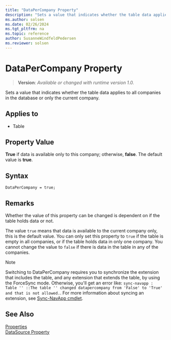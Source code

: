 ```yaml
---
title: "DataPerCompany Property"
description: "Sets a value that indicates whether the table data applies to all companies in the database or only the current company."
ms.author: solsen
ms.date: 02/26/2024
ms.tgt_pltfrm: na
ms.topic: reference
author: SusanneWindfeldPedersen
ms.reviewer: solsen
---
```

[//]: # (START>DO_NOT_EDIT)
[//]: # (IMPORTANT:Do not edit any of the content between here and the END>DO_NOT_EDIT.)
[//]: # (Any modifications should be made in the .xml files in the ModernDev repo.)
# DataPerCompany Property
> **Version**: _Available or changed with runtime version 1.0._

Sets a value that indicates whether the table data applies to all companies in the database or only the current company.

## Applies to
-   Table

[//]: # (IMPORTANT: END>DO_NOT_EDIT)

## Property Value

**True** if data is available only to this company; otherwise, **false**. The default value is **true**.  

## Syntax

```AL
DataPerCompany = true;
```

## Remarks

Whether the value of this property can be changed is dependent on if the table holds data or not.

The value `true` means that data is available to the current company only, this is the default value. You can only set this property to `true` if the table is empty in all companies, or if the table holds data in only one company. You cannot change the value to `false` if there is data in the table in any of the companies. 

> [!NOTE]
> Switching to DataPerCompany requires you to synchronize the extension that includes the table, and any extension that extends the table, by using the ForceSync mode. Otherwise, you'll get an error like: `sync-navapp : Table '' ::The table '' changed datapercompany from 'False' to 'True' and that is not allowed.`. For more information about syncing an extension, see [Sync-NavApp cmdlet](/powershell/module/microsoft.dynamics.nav.apps.management/sync-navapp).

## See Also  

[Properties](devenv-properties.md)  
[DataSource Property](./devenv-properties.md)